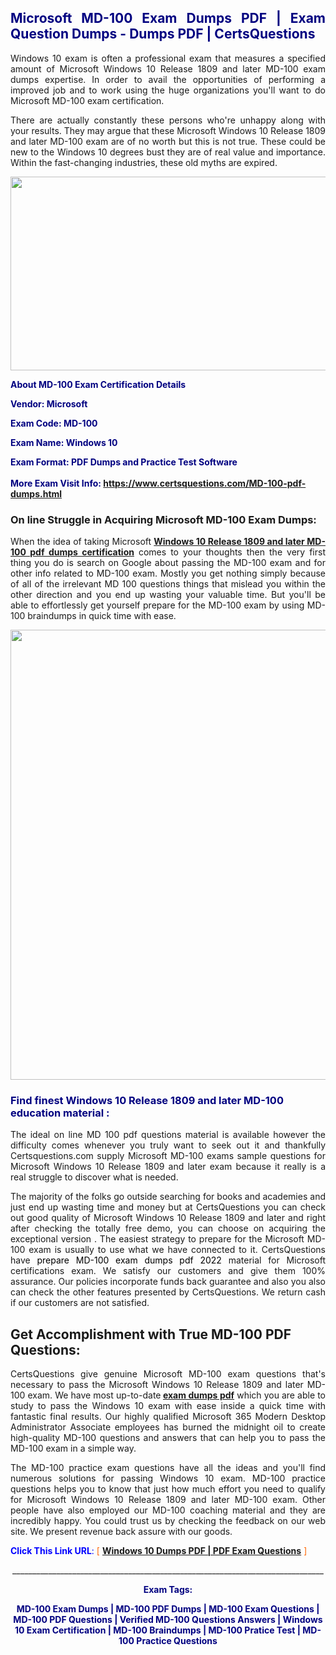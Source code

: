 <h2 style="text-align: justify;"><span style="color: #000080;">Microsoft MD-100 Exam Dumps PDF | Exam Question Dumps - Dumps PDF | CertsQuestions</span></h2>
<p style="text-align: justify;">Windows 10 exam is often a professional exam that measures a specified amount of Microsoft Windows 10 Release 1809 and later MD-100 exam dumps expertise. In order to avail the opportunities of performing a improved job and to work using the huge organizations you'll want to do Microsoft MD-100 exam certification.</p>
<p style="text-align: justify;">There are actually constantly these persons who're unhappy along with your results. They may argue that these Microsoft Windows 10 Release 1809 and later MD-100 exam are of no worth but this is not true. These could be new to the Windows 10 degrees bust they are of real value and importance. Within the fast-changing industries, these old myths are expired.</p>
<p><img style="display: block; margin-left: auto; margin-right: auto;" src="https://i.imgur.com/eaP4ae9.png" width="840" height="310" /></p>
<p><span style="color: #000080;"><strong>About MD-100 Exam Certification Details</strong></span></p>
<p><span style="color: #000080;"><strong>Vendor: Microsoft<br /></strong></span></p>
<p><span style="color: #000080;"><strong>Exam Code: MD-100</strong></span></p>
<p><span style="color: #000080;"><strong>Exam Name: Windows 10</strong></span></p>
<p><span style="color: #000080;"><strong>Exam Format: PDF Dumps and Practice Test Software<br /><br />More Exam Visit Info: <span style="color: #ff6600;"><a href="https://www.certsquestions.com/MD-100-pdf-dumps.html">https://www.certsquestions.com/MD-100-pdf-dumps.html</a></span></strong></span></p>
<h3>On line Struggle in Acquiring Microsoft MD-100 Exam Dumps:</h3>
<p style="text-align: justify;">When the idea of taking Microsoft <a href="https://www.certsquestions.com/MD-100-pdf-dumps.html"><strong>Windows 10 Release 1809 and later MD-100 pdf dumps certification</strong></a> comes to your thoughts then the very first thing you do is search on Google about passing the MD-100 exam and for other info related to MD-100 exam. Mostly you get nothing simply because of all of the irrelevant MD 100 questions things that mislead you within the other direction and you end up wasting your valuable time. But you'll be able to effortlessly get yourself prepare for the MD-100 exam by using MD-100 braindumps in quick time with ease.</p>
<p><a href="https://www.certsquestions.com/MD-100-pdf-dumps.html"><img style="display: block; margin-left: auto; margin-right: auto;" src="https://i.imgur.com/pxhoKQ2.png" width="720" /></a></p>
<h3><span style="color: #000080;">Find finest Windows 10 Release 1809 and later MD-100 education material :</span></h3>
<p style="text-align: justify;">The ideal on line MD 100 pdf questions material is available however the difficulty comes whenever you truly want to seek out it and thankfully Certsquestions.com supply Microsoft MD-100 exams sample questions for Microsoft Windows 10 Release 1809 and later exam because it really is a real struggle to discover what is needed.</p>
<p style="text-align: justify;">The majority of the folks go outside searching for books and academies and just end up wasting time and money but at CertsQuestions you can check out good quality of Microsoft Windows 10 Release 1809 and later and right after checking the totally free demo, you can choose on acquiring the exceptional version . The easiest strategy to prepare for the Microsoft MD-100 exam is usually to use what we have connected to it. CertsQuestions have <span style="color: #000000;">prepare MD-100 exam dumps pdf 2022</span> material for Microsoft certifications exam. We satisfy our customers and give them 100% assurance. Our policies incorporate funds back guarantee and also you also can check the other features presented by CertsQuestions. We return cash if our customers are not satisfied.</p>
<h2>Get Accomplishment with True MD-100 PDF Questions:</h2>
<p style="text-align: justify;">CertsQuestions give genuine Microsoft MD-100 exam questions that's necessary to pass the Microsoft Windows 10 Release 1809 and later MD-100 exam. We have most up-to-date<strong>&nbsp;<a href="https://www.certsquestions.com/">exam dumps pdf</a></strong>&nbsp;which you are able to study to pass the Windows 10 exam with ease inside a quick time with fantastic final results. Our highly qualified Microsoft 365 Modern Desktop Administrator Associate employees has burned the midnight oil to create high-quality MD-100 questions and answers that can help you to pass the MD-100 exam in a simple way.</p>
<p style="text-align: justify;">The MD-100 practice exam questions have all the ideas and you'll find numerous solutions for passing Windows 10 exam. MD-100 practice questions helps you to know that just how much effort you need to qualify for Microsoft Windows 10 Release 1809 and later MD-100 exam. Other people have also employed our MD-100 coaching material and they are incredibly happy. You could trust us by checking the feedback on our web site. We present revenue back assure with our goods.</p>
<p style="text-align: justify;"><span style="color: #0000ff;"><strong>Click This Link URL</strong>:</span> <span style="color: #ff6600;">[ <strong><a href="https://www.certsquestions.com/microsoft-365-modern-desktop-administrator-associate-certification.html">Windows 10 Dumps PDF | PDF Exam Questions</a></strong> ]</span></p>
<p style="text-align: center;">______________________________________________________________________________</p>
<p style="text-align: center;"><span style="color: #000080;"><strong>Exam Tags:</strong></span></p>
<p style="text-align: center;"><span style="color: #000080;"><strong>MD-100 Exam Dumps | MD-100 PDF Dumps | MD-100 Exam Questions | MD-100 PDF Questions | Verified MD-100 Questions Answers | Windows 10 Exam Certification | MD-100 Braindumps | MD-100 Pratice Test | MD-100 Practice Questions</strong></span></p>
